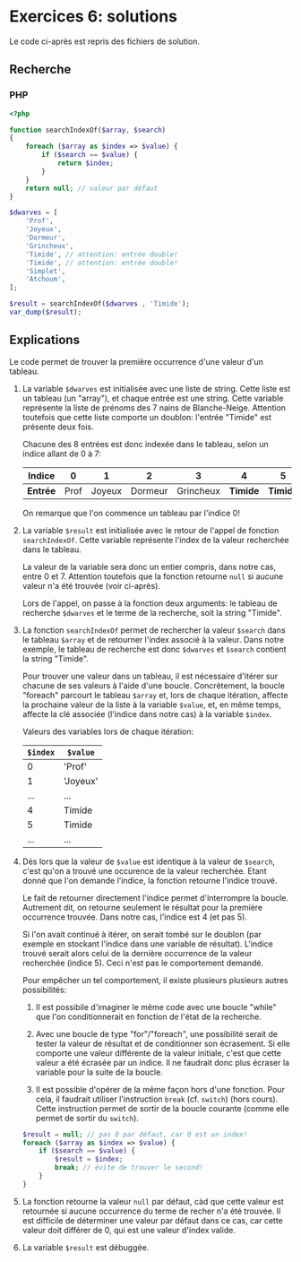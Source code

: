 # Exercices 6: solutions

Le code ci-après est repris des fichiers de solution.

## Recherche

### PHP

```php
<?php

function searchIndexOf($array, $search)
{
    foreach ($array as $index => $value) {
        if ($search == $value) {
            return $index;
        }
    }
    return null; // valeur par défaut
}

$dwarves = [
    'Prof',
    'Joyeux',
    'Dormeur',
    'Grincheux',
    'Timide', // attention: entrée double!
    'Timide', // attention: entrée double!
    'Simplet',
    'Atchoum',
];

$result = searchIndexOf($dwarves , 'Timide');
var_dump($result);
```

## Explications

Le code permet de trouver la première occurrence d'une valeur d'un tableau.

 1. La variable `$dwarves` est initialisée avec une liste de string. Cette liste est un tableau (un "array"), et chaque entrée est une string. Cette variable représente la liste de prénoms des 7 nains de Blanche-Neige. Attention toutefois que cette liste comporte un doublon: l'entrée "Timide" est présente deux fois.
 
    Chacune des 8 entrées est donc indexée dans le tableau, selon un indice allant de 0 à 7:

    | **Indice** | 0 | 1 | 2 | 3 | 4 | 5 | 6 | 7 |
    |------------|---|---|---|---|---|---|---|---|
    | **Entrée** | Prof | Joyeux | Dormeur | Grincheux | **Timide** | **Timide** | Simplet | Atchoum |

    On remarque que l'on commence un tableau par l'indice 0!

 2. La variable `$result` est initialisée avec le retour de l'appel de fonction `searchIndexOf`. Cette variable représente l'index de la valeur recherchée dans le tableau. 
 
    La valeur de la variable sera donc un entier compris, dans notre cas, entre 0 et 7. Attention toutefois que la fonction retourne `null` si aucune valeur n'a été trouvée (voir ci-après).
 
    Lors de l'appel, on passe à la fonction deux arguments: le tableau de recherche `$dwarves` et le terme de la recherche, soit la string "Timide". 

 3. La fonction `searchIndexOf` permet de rechercher la valeur `$search` dans le tableau `$array` et de retourner l'index associé à la valeur. Dans notre exemple, le tableau de recherche est donc `$dwarves` et `$search` contient la string "Timide". 
 
    Pour trouver une valeur dans un tableau, il est nécessaire d'itérer sur chacune de ses valeurs à l'aide d'une boucle. Concrètement, la boucle "foreach" parcourt le tableau `$array` et, lors de chaque itération, affecte la prochaine valeur de la liste à la variable `$value`, et, en même temps, affecte la clé associée (l'indice dans notre cas) à la variable `$index`.  

    Valeurs des variables lors de chaque itération:

    | `$index`  | `$value`  |
    |-----------|-----------|
    | 0         | 'Prof'    |
    | 1         | 'Joyeux'  |
    | ...       | ...       |
    | 4         | Timide    |
    | 5         | Timide    |
    | ...       | ...       |


 4. Dès lors que la valeur de `$value` est identique à la valeur de `$search`, c'est qu'on a trouvé une occurence de la valeur recherchée. Etant donné que l'on demande l'indice, la fonction retourne l'indice trouvé.

    Le fait de retourner directement l'indice permet d'interrompre la boucle. Autrement dit, on retourne seulement le résultat pour la première occurrence trouvée. Dans notre cas, l'indice est 4 (et pas 5).

    Si l'on avait continué à itérer, on serait tombé sur le doublon (par exemple en stockant l'indice dans une variable de résultat). L'indice trouvé serait alors celui de la dernière occurrence de la valeur recherchée (indice 5). Ceci n'est pas le comportement demandé. 
 
    Pour empêcher un tel comportement, il existe plusieurs plusieurs autres possibilités:

    1. Il est possibile d'imaginer le même code avec une boucle "while" que l'on conditionnerait en fonction de l'état de la recherche.

    2. Avec une boucle de type "for"/"foreach", une possibilité serait de tester la valeur de résultat et de conditionner son écrasement. Si elle comporte une valeur différente de la valeur initiale, c'est que cette valeur a été écrasée par un indice. Il ne faudrait donc plus écraser la variable pour la suite de la boucle.
 
    5. Il est possible d'opérer de la même façon hors d'une fonction. Pour cela, il faudrait utiliser l'instruction `break` (cf. `switch`) (hors cours). Cette instruction permet de sortir de la boucle courante (comme elle permet de sortir du `switch`). 

    ```php
    $result = null; // pas 0 par défaut, car 0 est un index!
    foreach ($array as $index => $value) {
        if ($search == $value) {
            $result = $index;
            break; // évite de trouver le second!
        }
    }
    ```

 5. La fonction retourne la valeur `null` par défaut, càd que cette valeur est retournée si aucune occurrence du terme de recher n'a été trouvée. Il est difficile de déterminer une valeur par défaut dans ce cas, car cette valeur doit différer de 0, qui est une valeur d'index valide.

 6. La variable `$result` est débuggée.


